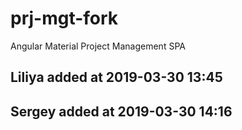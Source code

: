 # prj-mgt-fork
Angular Material Project Management SPA

## Liliya added at 2019-03-30 13:45
## Sergey added at 2019-03-30 14:16

